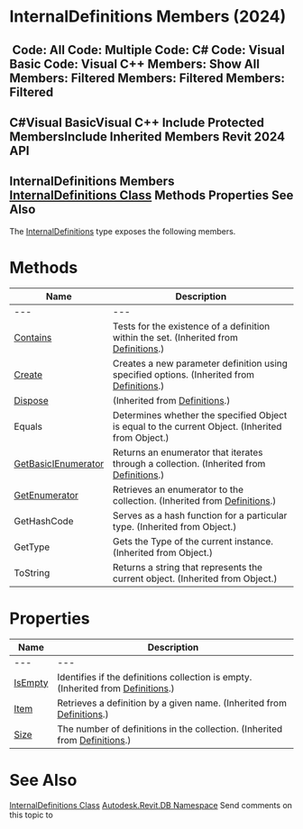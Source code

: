 # InternalDefinitions Members (2024)

﻿
 Code: All Code: Multiple Code: C# Code: Visual Basic Code: Visual C++  Members: Show All Members: Filtered Members: Filtered Members: Filtered   
---  
C#Visual BasicVisual C++
Include Protected MembersInclude Inherited Members
Revit 2024 API  
---  
InternalDefinitions Members  
[InternalDefinitions Class](a31f60e4-c68a-d98f-4a88-82acad8b568f.md "InternalDefinitions Class") Methods Properties See Also  
---  
The [InternalDefinitions](a31f60e4-c68a-d98f-4a88-82acad8b568f.md "InternalDefinitions Class") type exposes the following members.
# Methods
| Name | Description |
| --- | --- |
| --- | --- | --- |
| [Contains](c6067423-d993-c166-22bc-ee4b55202b22.md "Contains Method") | Tests for the existence of a definition within the set. (Inherited from [Definitions](5ff217ff-215d-9d1a-6555-3f45b34a5517.md "Definitions Class").) |
| [Create](3ece56e2-3980-c86f-cfdf-7b5d2b371da5.md "Create Method") | Creates a new parameter definition using specified options. (Inherited from [Definitions](5ff217ff-215d-9d1a-6555-3f45b34a5517.md "Definitions Class").) |
| [Dispose](507ac5bd-e394-8141-eaf6-0021707965af.md "Dispose Method") | (Inherited from [Definitions](5ff217ff-215d-9d1a-6555-3f45b34a5517.md "Definitions Class").) |
| Equals | Determines whether the specified Object is equal to the current Object. (Inherited from Object.) |
| [GetBasicIEnumerator](693c4c01-d217-9dfd-9294-b00ca15a9256.md "GetBasicIEnumerator Method") | Returns an enumerator that iterates through a collection. (Inherited from [Definitions](5ff217ff-215d-9d1a-6555-3f45b34a5517.md "Definitions Class").) |
| [GetEnumerator](04eb20a9-e445-2d27-1c3e-7fbc32065120.md "GetEnumerator Method") | Retrieves an enumerator to the collection. (Inherited from [Definitions](5ff217ff-215d-9d1a-6555-3f45b34a5517.md "Definitions Class").) |
| GetHashCode | Serves as a hash function for a particular type.  (Inherited from Object.) |
| GetType | Gets the Type of the current instance. (Inherited from Object.) |
| ToString | Returns a string that represents the current object. (Inherited from Object.) |

# Properties
| Name | Description |
| --- | --- |
| --- | --- | --- |
| [IsEmpty](26c02df4-60cc-6e57-eaa6-96c58044b466.md "IsEmpty Property") | Identifies if the definitions collection is empty. (Inherited from [Definitions](5ff217ff-215d-9d1a-6555-3f45b34a5517.md "Definitions Class").) |
| [Item](74fd98e3-daac-ca79-ab60-df34473077b8.md "Item Property") | Retrieves a definition by a given name. (Inherited from [Definitions](5ff217ff-215d-9d1a-6555-3f45b34a5517.md "Definitions Class").) |
| [Size](f66fd77a-ca45-257b-5b86-821829204eb1.md "Size Property") | The number of definitions in the collection. (Inherited from [Definitions](5ff217ff-215d-9d1a-6555-3f45b34a5517.md "Definitions Class").) |

# See Also
[InternalDefinitions Class](a31f60e4-c68a-d98f-4a88-82acad8b568f.md "InternalDefinitions Class")
[Autodesk.Revit.DB Namespace](87546ba7-461b-c646-cbb1-2cb8f5bff8b2.md "Autodesk.Revit.DB Namespace")
Send comments on this topic to 